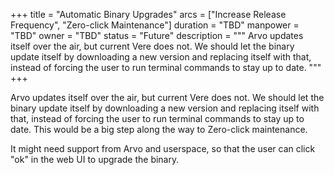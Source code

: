 +++
title = "Automatic Binary Upgrades"
arcs = ["Increase Release Frequency", "Zero-click Maintenance"]
duration = "TBD"
manpower = "TBD"
owner = "TBD"
status = "Future"
description = """
Arvo updates itself over the air, but current Vere does not.  We should let the binary update itself by downloading a new version and replacing itself with that, instead of forcing the user to run terminal commands to stay up to date. 
"""
+++

Arvo updates itself over the air, but current Vere does not.  We should let the binary update itself by downloading a new version and replacing itself with that, instead of forcing the user to run terminal commands to stay up to date.  This would be a big step along the way to Zero-click maintenance.

It might need support from Arvo and userspace, so that the user can click "ok" in the web UI to upgrade the binary.
